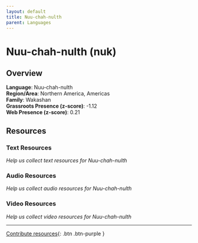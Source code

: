 ```yaml
---
layout: default
title: Nuu-chah-nulth
parent: Languages
---
```


# Nuu-chah-nulth (nuk)

## Overview

**Language**: Nuu-chah-nulth  
**Region/Area**: Northern America, Americas  
**Family**: Wakashan  
**Grassroots Presence (z-score)**: -1.12  
**Web Presence (z-score)**: 0.21  

## Resources

### Text Resources
*Help us collect text resources for Nuu-chah-nulth*

### Audio Resources
*Help us collect audio resources for Nuu-chah-nulth*

### Video Resources
*Help us collect video resources for Nuu-chah-nulth*

---

[Contribute resources](https://forms.office.com/e/1SfLJx3u1r){: .btn .btn-purple }
